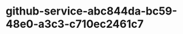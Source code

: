 github-service-abc844da-bc59-48e0-a3c3-c710ec2461c7
===================================================
